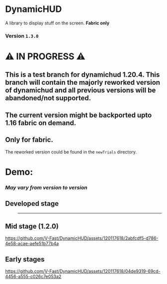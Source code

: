 # DynamicHUD
A library to display stuff on the screen. **Fabric only**
### Version `1.3.0`

# ⚠ IN PROGRESS ⚠

## This is a test branch for dynamichud 1.20.4. This branch will contain the majorly reworked version of dynamichud and all previous versions will be abandoned/not supported. 
## The current version might be backported upto 1.16 fabric on demand.
## Only for fabric.
The reworked version could be found in the `newTrials` directory.

# Demo:
### *May vary from version to version*
## Developed stage
> ---

## Mid stage (1.2.0)
https://github.com/V-Fast/DynamicHUD/assets/120117618/2abfcdf5-d786-4e58-acae-aefe51b77b4a


## Early stages
https://github.com/V-Fast/DynamicHUD/assets/120117618/04de9319-69cd-4456-a555-c026c7e053a2











